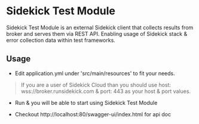 # Sidekick Test Module
Sidekick Test Module is an external Sidekick client that collects results from broker and serves them via REST API. Enabling usage of Sidekick stack & error collection data within test frameworks.

## Usage

- Edit application.yml under 'src/main/resources' to fit your needs. 
> If you are a user of Sidekick Cloud than you should use
    host: wss://broker.runsidekick.com &
    port: 443
    as your host & port values.

- Run & you will be able to start using Sidekick Test Module

- Checkout http://localhost:80/swagger-ui/index.html for api doc